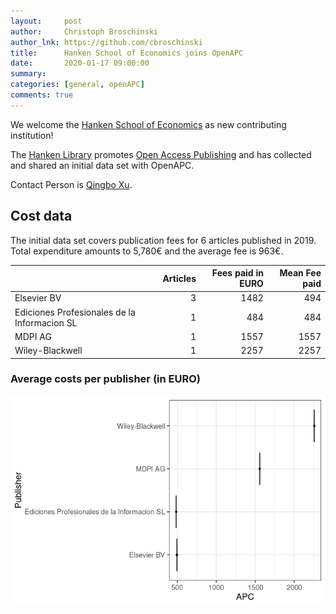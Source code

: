 ```yaml
---
layout:     post
author:     Christoph Broschinski
author_lnk: https://github.com/cbroschinski
title:      Hanken School of Economics joins OpenAPC
date:       2020-01-17 09:00:00
summary:    
categories: [general, openAPC]
comments: true
---
```





We welcome the [Hanken School of Economics](https://www.hanken.fi/en) as new contributing institution!

The [Hanken Library](https://www.hanken.fi/en/library) promotes [Open Access Publishing](https://libguides.hanken.fi/openaccess) and has collected and shared an initial data set with OpenAPC.

Contact Person is [Qingbo Xu](mailto:qingbo.xu@hanken.fi).

## Cost data



The initial data set covers publication fees for 6 articles published in 2019. Total expenditure amounts to 5,780€ and the average fee is 963€.


|                                             | Articles| Fees paid in EURO| Mean Fee paid|
|:--------------------------------------------|--------:|-----------------:|-------------:|
|Elsevier BV                                  |        3|              1482|           494|
|Ediciones Profesionales de la Informacion SL |        1|               484|           484|
|MDPI AG                                      |        1|              1557|          1557|
|Wiley-Blackwell                              |        1|              2257|          2257|

###  Average costs per publisher (in EURO)

![plot of chunk box_hanken_2020_01_17_publisher_full](/figure/box_hanken_2020_01_17_publisher_full-1.png)
